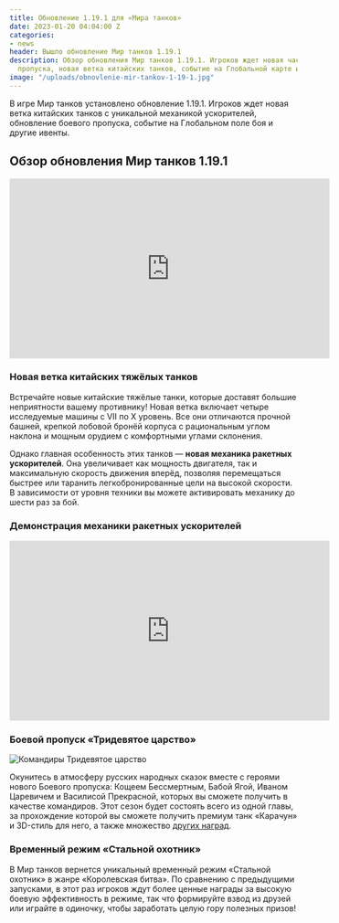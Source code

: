 ```yaml
---
title: Обновление 1.19.1 для «Мира танков»
date: 2023-01-20 04:04:00 Z
categories:
- news
header: Вышло обновление Мир танков 1.19.1
description: Обзор обновления Мир танков 1.19.1. Игроков ждет новая часть боевого
  пропуска, новая ветка китайских танков, событие на Глобальной карте и другие ивенты...
image: "/uploads/obnovlenie-mir-tankov-1-19-1.jpg"
---
```


В игре Мир танков установлено обновление 1.19.1. Игроков ждет новая ветка китайских танков с уникальной механикой ускорителей, обновление боевого пропуска, событие на Глобальном поле боя и другие ивенты.

## Обзор обновления Мир танков 1.19.1

<div class="vyt">
<iframe width="560" height="315" src="https://www.youtube.com/embed/ivFgtlRRMZU" title="YouTube video player" frameborder="0" allow="accelerometer; autoplay; clipboard-write; encrypted-media; gyroscope; picture-in-picture; web-share" allowfullscreen></iframe>
</div>

### Новая ветка китайских тяжёлых танков

Встречайте новые китайские тяжёлые танки, которые доставят большие неприятности вашему противнику! Новая ветка включает четыре исследуемые машины с VII по X уровень. Все они отличаются прочной башней, крепкой лобовой бронёй корпуса с рациональным углом наклона и мощным орудием с комфортными углами склонения.

Однако главная особенность этих танков — **новая механика ракетных ускорителей**. Она увеличивает как мощность двигателя, так и максимальную скорость движения вперёд, позволяя перемещаться быстрее или таранить легкобронированные цели на высокой скорости. В зависимости от уровня техники вы можете активировать механику до шести раз за бой.

### Демонстрация механики ракетных ускорителей

<div class="vyt">
<iframe width="560" height="315" src="https://www.youtube.com/embed/Va91lCx-IQ4" title="YouTube video player" frameborder="0" allow="accelerometer; autoplay; clipboard-write; encrypted-media; gyroscope; picture-in-picture; web-share" allowfullscreen></iframe>
</div>

### Боевой пропуск «Тридевятое царство»

![Командиры Тридевятое царство](https://ru-wotp.wgcdn.co/dcont/fb/image/bp_2022_crew_sommanders_for_light.png)

Окунитесь в атмосферу русских народных сказок вместе с героями нового Боевого пропуска: Кощеем Бессмертным, Бабой Ягой, Иваном Царевичем и Василисой Прекрасной, которых вы сможете получить в качестве командиров. Этот сезон будет состоять всего из одной главы, за прохождение которой вы сможете получить премиум танк «Карачун» и 3D-стиль для него, а также множество [других наград](https://protanks.ru/boievoi-propusk-mir-tankov-tridieviatoie-tsarstvo).

### Временный режим «Стальной охотник»

В Мир танков вернется уникальный временный режим «Стальной охотник» в жанре «Королевская битва». По сравнению с предыдущими запусками, в этот раз игроков ждут более ценные награды за высокую боевую эффективность в режиме, так что формируйте взвод из друзей или играйте в одиночку, чтобы заработать целую гору полезных призов! 